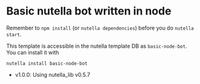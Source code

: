 # Basic nutella bot written in node

Remember to `npm install` (or `nutella dependencies`) before you do `nutella start`.
 
This template is accessible in the nutella template DB as `basic-node-bot`. You can install it with
```
nutella install basic-node-bot
```

- v1.0.0: Using nutella_lib v0.5.7
